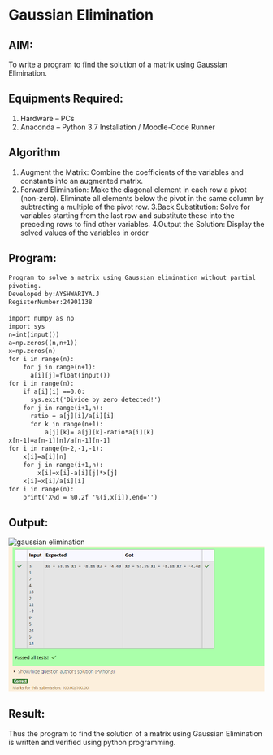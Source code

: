 # Gaussian Elimination

## AIM:
To write a program to find the solution of a matrix using Gaussian Elimination.

## Equipments Required:
1. Hardware – PCs
2. Anaconda – Python 3.7 Installation / Moodle-Code Runner

## Algorithm
1. Augment the Matrix: Combine the coefficients of the variables and constants into an augmented matrix.
2. Forward Elimination: Make the diagonal element in each row a pivot (non-zero).
Eliminate all elements below the pivot in the same column by subtracting a multiple of the pivot row.
3.Back Substitution: Solve for variables starting from the last row and substitute these into the preceding rows to find other variables. 
4.Output the Solution: Display the solved values of the variables in order 

## Program:
```
Program to solve a matrix using Gaussian elimination without partial pivoting.
Developed by:AYSHWARIYA.J 
RegisterNumber:24901138

import numpy as np
import sys
n=int(input())
a=np.zeros((n,n+1))
x=np.zeros(n)
for i in range(n):
    for j in range(n+1):
      a[i][j]=float(input())
for i in range(n):
    if a[i][i] ==0.0:
      sys.exit('Divide by zero detected!')
    for j in range(i+1,n):
      ratio = a[j][i]/a[i][i]
      for k in range(n+1):
          a[j][k]= a[j][k]-ratio*a[i][k]
x[n-1]=a[n-1][n]/a[n-1][n-1]
for i in range(n-2,-1,-1):
    x[i]=a[i][n]
    for j in range(i+1,n):  
        x[i]=x[i]-a[i][j]*x[j]
    x[i]=x[i]/a[i][i]
for i in range(n):
    print('X%d = %0.2f '%(i,x[i]),end='')

```

## Output:
![gaussian elimination]()
![alt text](EXP06.png)

## Result:
Thus the program to find the solution of a matrix using Gaussian Elimination is written and verified using python programming.

